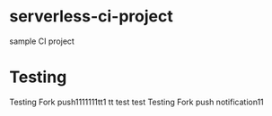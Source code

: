 # serverless-ci-project
sample CI project

# Testing
Testing Fork push1111111tt1
tt
test
test
Testing Fork push notification11


